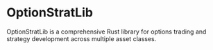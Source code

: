 # OptionStratLib
OptionStratLib is a comprehensive Rust library for options trading and strategy development across multiple asset classes.
